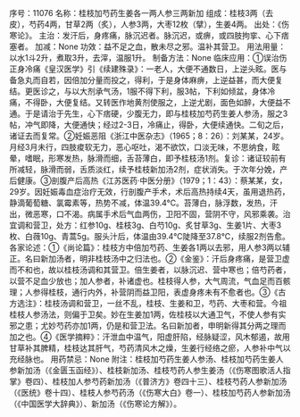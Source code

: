 序号：11076
名称：桂枝加芍药生姜各一两人参三两新加
组成：桂枝3两（去皮），芍药4两，甘草2两（炙），人参3两，大枣12枚（擘），生姜4两。
出处：《伤寒论》。
主治：发汗后，身疼痛，脉沉迟者。脉沉迟，或痹，或四肢拘挛、心下痞塞者。
加减：None
功效：益不足之血，散未尽之邪。温补其营卫。
用法用量：以水1斗2升，煮取3升，去滓，温服1升。
制备方法：None
临床应用：①误治伤正身冷痛《皇汉医学》引《续建殊录》：一老人，大便不通数日，上逆头眩。医与备急丸而自若，因倍加分量而投之，得利，于是身体麻痹，上逆益甚，而大便复结。更医诊之，与以大剂承气汤，1服不得下利，服3帖，下利如倾盆，身体冷痛，不得卧，大便复结。又转医作地黄剂使服之，上逆尤剧，面色如醉，大便益不通。于是请治于先生，心下痞硬，少腹无力，即与桂枝加芍药生姜人参汤，服之3帖，冲气即降，大便通快；经过2-3日，冷痛止，得卧，大便续通快。二旬之后，诸证去而复常。②妊娠恶阻《浙江中医杂志》（1965；8：26）：刘某某，24岁。月经3月未行，四肢痠软无力，恶心呕吐，渴不欲饮，口淡无味，不思纳食，眩晕，嗜眠，形寒发热，脉滑而细，舌苔薄白，即予桂枝汤1剂。复诊：诸证较前有所减轻，脉滑而弱，舌质淡红，续予桂枝新加汤2剂，症状消失。于次年分娩，产后健康。③剖腹产后高热《江苏医药·中医分册》（1979；1：43）：蔡某某，女，29岁。因妊娠毒血症治疗无效，行剖腹产手术，术后高热持续4天，虽用退热药，静滴葡萄糖、氯霉素等，热势不减，体温39.4℃。苔薄白，脉浮数，发热，汗出，微恶寒，口不渴。病属手术后气血两伤，卫阳不固，营阴不守，风邪乘袭。治宜调和营卫，处方：红参10g、桂枝3g、白芍10g、炙甘草3g、生姜1片、大枣3枚、白薇10g、青蒿5g。服头汁后，体温由39.4℃陡降至37.8℃，续服2剂告愈。
各家论述：①《尚论篇》：桂枝方中倍加芍药、生姜各1两以去邪，用人参3两以辅正。名曰新加汤者，明非桂枝汤中之归法也。②《金鉴》：汗后身疼痛，是营卫虚而不和也，故以桂枝汤调和其营卫。倍生姜者，以脉沉迟、营中寒也；倍芍药者，以营不足血少放也；加人参者，补诸虚也。桂枝得人参，大气周流，气血足而百骸理；人参得桂枝，通行内外，补营阴而益卫阳，表虚身疼未有不愈者也。③《古方选注》：桂枝汤调和营卫，一丝不乱，桂枝、生姜和卫，芍药、大枣和营。今祖桂枝人参汤法，则偏于卫矣。妙在生姜加1两，佐桂枝以大通卫气，不使人参有实邪之患；尤妙芍药亦加1两，仍是和营卫法。名曰新加者，申明新得其分两之理而加之也。④《医学摘粹》：汗泄血中温气，阳虚肝陷，经脉疑涩，风木郁遏，故用甘草补其脾精，桂枝达其肝气，芍药清风木之燥，生姜行经络之瘀，人参补中气以充经脉也。
用药禁忌：None
附注：桂枝加芍药生姜人参汤、桂枝加芍药生姜人参新加汤（《金匮玉函经》）、桂枝新加汤、桂枝芍药人参生姜汤（《伤寒图歌活人指掌》卷四）、桂枝加人参芍药新加汤（《普济方》卷四十三）、桂枝芍药人参新加汤（《医统》卷十四）、桂枝人参芍药汤（《伤寒大白》卷一）、桂枝加芍药人参新加汤（《中国医学大辞典》）、新加汤（《伤寒论方解》）。
